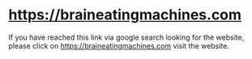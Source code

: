 # https://braineatingmachines.com

If you have reached this link via google search looking for the website, please click on https://braineatingmachines.com visit the website.
